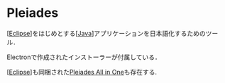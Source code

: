 # Pleiades

[[Eclipse]]をはじめとする[[Java]]アプリケーションを日本語化するためのツール．

Electronで作成されたインストーラーが付属している．

[[Eclipse]]も同梱された[Pleiades All in One]も存在する.

[Pleiades All in One]: https://willbrains.jp/


[//begin]: # "Autogenerated link references for markdown compatibility"
[Eclipse]: Eclipse.md "Eclipse"
[Java]: Java.md "Java"
[//end]: # "Autogenerated link references"